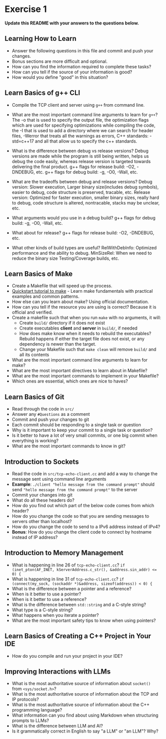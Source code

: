 # Exercise 1

**Update this README with your answers to the questions below.**

## Learning How to Learn

- Answer the following questions in this file and commit and push your changes.
- Bonus sections are more difficult and optional.
- How can you find the information required to complete these tasks?
- How can you tell if the source of your information is good?
- How would you define "good" in this situation?

## Learn Basics of g++ CLI

- Compile the TCP client and server using `g++` from command line.
- What are the most important command line arguments to learn for `g++`?
The -o that is used to specify the output file, the optimization flags which are used for specifying optimizations while compiling the code, the -I that is used to add a directory where we can search for header files, -Werror that treats all the warnings as errors, C++ standards: -std=c++17 and all that allow us to specify the c++ standards.

- What is the difference between debug vs release versions?
Debug versions are made while the program is still being written, helps us debug the code easily, whereas release version is targeted towards delivering the final product.
g++ flags for release build:  -O2, -DNDEBUG, etc.
g++ flags for debug build: -g, -O0, -Wall, etc.
- What are the tradeoffs between debug and release versions?
Debug version: Slower execution, Larger binary size(includes debug symbols), easier to debug, code structure is preserved, tracable, etc.
Release version: Optimized for faster execution, smaller binary sizes, really hard to debug, code structure is altered, nontracable, stacks may be unclear, etc.
- What arguments would you use in a debug build?
g++ flags for debug build: -g, -O0, -Wall, etc.
- What about for release?
g++ flags for release build:  -O2, -DNDEBUG, etc.
- What other kinds of build types are useful?
RelWithDebInfo: Optimized performance and the ability to debug.
MinSizeRel: When we need to reduce the binary size
Testing/Coverage builds, etc.

## Learn Basics of Make

- Create a Makefile that will speed up the process.
- [Quickstart tutorial to make](https://makefiletutorial.com/) - Learn make 
  fundamentals with practical examples and common patterns.
- How else can you learn about make?
Using official documentation.
- How can you tell if the resource you are using is correct?
Because it is official and verified.
- Create a makefile such that when you run `make` with no arguments, it will:
  - Create `build/` directory if it does not exist
  - Create executables **client** and **server** in `build/`, if needed
  - How does make know when it needs to rebuild the executables?
Rebuild happens if either the target file does not exist, or any dependency is newer than the target.
  - Change your Makefile such that `make clean` will remove `build/` and all
    its contents
- What are the most important command line arguments to learn for make?
- What are the most important directives to learn about in Makefile?
- What are the most important commands to implement in your Makefile?
- Which ones are essential, which ones are nice to haves?

## Learn Basics of Git

- Read through the code in `src/`
- Answer any `#Questions` as a comment
- Commit and push your changes to git
- Each commit should be responding to a single task or question
- Why is it important to keep your commit to a single task or question?
- Is it better to have a lot of very small commits, or one big commit when 
  everything is working?
- What are the most important commands to know in git?

## Introduction to Sockets

- Read the code in `src/tcp-echo-client.cc` and add a way to change the 
  message sent using command line arguments
- **Example**: `./client "hello message from the command prompt"` should send
  `"hello message from the command prompt"` to the server
- Commit your changes into git
- What do all these headers do?
- How do you find out which part of the below code comes from which header?
- How do you change the code so that you are sending messages to servers
  other than localhost?
- How do you change the code to send to a IPv6 address instead of IPv4?
- **Bonus**: How do you change the client code to connect by hostname instead
  of IP address?
  
## Introduction to Memory Management

- What is happening in line 26 of `tcp-echo-client.cc`? 
  `if (inet_pton(AF_INET, kServerAddress.c_str(), &address.sin_addr) <= 0) {`
- What is happening in line 31 of `tcp-echo-client.cc`?
  `if (connect(my_sock, (sockaddr *)&address, sizeof(address)) < 0) {`
- What is the difference between a pointer and a reference?
- When is it better to use a pointer?
- When is it better to use a reference?
- What is the difference between `std::string` and a C-style string?
- What type is a C-style string?
- What happens when you iterate a pointer?
- What are the most important safety tips to know when using pointers?

## Learn Basics of Creating a C++ Project in Your IDE

- How do you compile and run your project in your IDE?

## Improving Interactions with LLMs

- What is the most authoritative source of information about `socket()`
  from `<sys/socket.h>`?
- What is the most authoritative source of information about the TCP and IP
  protocols?
- What is the most authoritative source of information about the C++
  programming language?
- What information can you find about using Markdown when structuring prompts 
  to LLMs?
- What is the difference between LLM and AI?
- Is it grammatically correct in English to say "a LLM" or "an LLM"? Why?